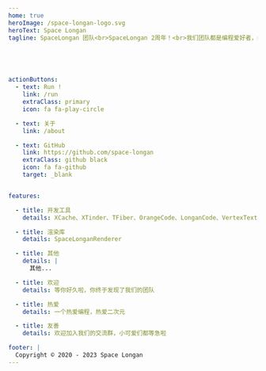 ```yaml
---
home: true
heroImage: /space-longan-logo.svg
heroText: Space Longan
tagline: SpaceLongan 团队<br>SpaceLongan 2周年！<br>我们团队都是编程爱好者，编写软件开发工具等。





actionButtons:
  - text: Run !
    link: /run
    extraClass: primary
    icon: fa fa-play-circle

  - text: 关于
    link: /about 

  - text: GitHub
    link: https://github.com/space-longan
    extraClass: github black
    icon: fa fa-github
    target: _blank


features:

  - title: 开发工具
    details: XCache、XTinder、TFiber、OrangeCode、LonganCode、VertexTextEditor

  - title: 渲染库
    details: SpaceLonganRenderer

  - title: 其他
    details: |
      其他...

  - title: 欢迎
    details: 等你好久啦，你终于发现了我们的团队

  - title: 热爱
    details: 一个热爱编程，热爱二次元

  - title: 友善
    details: 欢迎加入我们的交流群，小可爱们都等急啦    

footer: |
  Copyright © 2020 - 2023 Space Longan
---
```




